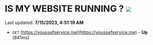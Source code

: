# IS MY WEBSITE RUNNING ? [![](https://img.shields.io/static/v1?label=Sponsor&message=%E2%9D%A4&logo=GitHub&color=%23fe8e86)](https://github.com/sponsors/<username>)

Last updated: **7/15/2023, 4:51:19 AM**

- `GET` [https://youssefservice.me](https://youssefservice.me) - **Up** (841ms)
